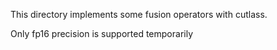 


This directory implements some fusion operators with cutlass.

Only fp16 precision is supported temporarily
